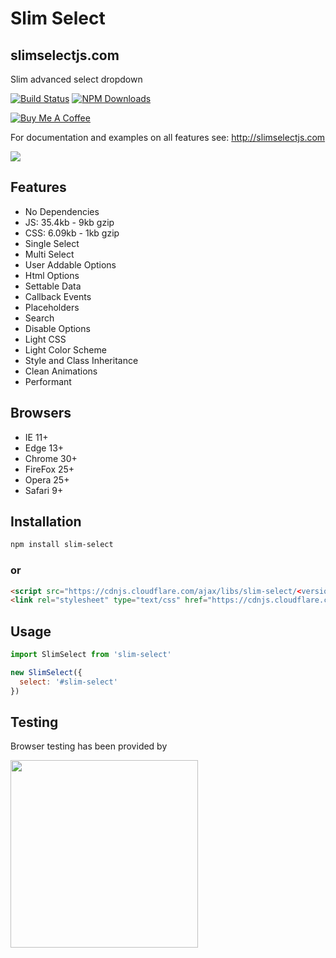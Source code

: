 # Slim Select 
## slimselectjs.com
Slim advanced select dropdown

[![Build Status](https://travis-ci.org/brianvoe/slim-select.svg?branch=master)](https://travis-ci.org/brianvoe/slim-select)
[![NPM Downloads](https://img.shields.io/npm/dt/slim-select.svg)](https://www.npmjs.com/package/slim-select)

<a href="https://www.buymeacoffee.com/brianvoe" target="_blank"><img src="https://www.buymeacoffee.com/assets/img/custom_images/orange_img.png" alt="Buy Me A Coffee" style="height: auto !important;width: auto !important;" ></a>

For documentation and examples on all features see: http://slimselectjs.com

![](https://raw.githubusercontent.com/brianvoe/slim-select/master/slimselect.gif)

## Features
- No Dependencies
- JS: 35.4kb - 9kb gzip
- CSS: 6.09kb - 1kb gzip
- Single Select
- Multi Select
- User Addable Options
- Html Options
- Settable Data
- Callback Events
- Placeholders
- Search
- Disable Options
- Light CSS
- Light Color Scheme
- Style and Class Inheritance
- Clean Animations
- Performant

## Browsers
- IE 11+
- Edge 13+
- Chrome 30+
- FireFox 25+
- Opera 25+
- Safari 9+

## Installation
```bash
npm install slim-select
```

### or

```html
<script src="https://cdnjs.cloudflare.com/ajax/libs/slim-select/<version>/slimselect.min.js"></script>
<link rel="stylesheet" type="text/css" href="https://cdnjs.cloudflare.com/ajax/libs/slim-select/<version>/slimselect.min.css"> 
```

## Usage
```javascript
import SlimSelect from 'slim-select'

new SlimSelect({
  select: '#slim-select'
})
```

## Testing
Browser testing has been provided by

<img src="https://digitalscientists.com/system/images/1448/original/logo-browserstack.png" width="300" />
